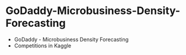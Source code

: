 # GoDaddy-Microbusiness-Density-Forecasting
+ GoDaddy - Microbusiness Density Forecasting 
+ Competitions in Kaggle
